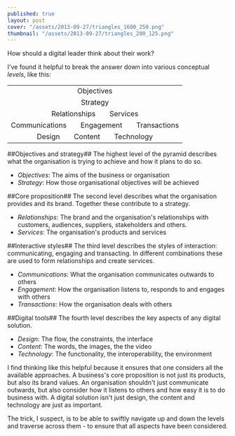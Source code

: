 ```yaml
---
published: true
layout: post
cover: "/assets/2013-09-27/triangles_1600_250.png"
thumbnail: "/assets/2013-09-27/triangles_200_125.png"
---
```


How should a digital leader think about their work?

I've found it helpful to break the answer down into various conceptual _levels_, like this:

<table align="center"><tbody>
<tr><td style="text-align:center">Objectives</td></tr>
<tr><td style="text-align:center">Strategy</td></tr>
<tr><td style="text-align:center">Relationships&emsp;&emsp;Services</td></tr>
<tr><td style="text-align:center">Communications&emsp;&emsp;Engagement&emsp;&emsp;Transactions</td></tr>
<tr><td style="text-align:center">Design&emsp;&emsp;Content&emsp;&emsp;Technology</td></tr>
</tbody></table>

##Objectives and strategy##
The highest level of the pyramid describes what the organisation is trying to achieve and how it plans to do so.

- _Objectives_: The aims of the business or organisation
- _Strategy_: How those organisational objectives will be achieved

##Core proposition##
The second level describes what the organisation provides and its brand. Together these contribute to a strategy.

- _Relationships_: The brand and the organisation's relationships with customers, audiences, suppliers, stakeholders and others.
- _Services_: The organisation's products and services

##Interactive styles##
The third level describes the styles of interaction: communicating, engaging and transacting. In different combinations these are used to form relationships and create services.

- _Communications_: What the organisation communicates outwards to others
- _Engagement_: How the organisation listens to, responds to and engages with others
- _Transactions_: How the organisation deals with others

##Digital tools##
The fourth level describes the key aspects of any digital solution.

- _Design_: The flow, the constraints, the interface
- _Content_: The words, the images, the the video
- _Technology_: The functionality, the interoperability, the environment

I find thinking like this helpful because it ensures that one considers all the available approaches. A business's core proposition is not just its products, but also its brand values. An organisation shouldn't just communicate outwards, but also consider how it listens to others and how easy it is to do business with. A digital solution isn't just design, the content and technology are just as important.

The trick, I suspect, is to be able to swiftly navigate up and down the levels and traverse across them - to ensure that all aspects have been considered.